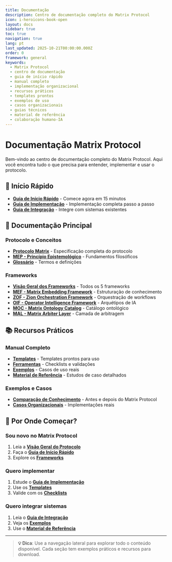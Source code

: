 ```yaml
---
title: Documentação
description: Centro de documentação completo do Matrix Protocol
icon: i-heroicons-book-open
layout: docs
sidebar: true
toc: true
navigation: true
lang: pt
last_updated: 2025-10-21T00:00:00.000Z
order: 0
framework: general
keywords:
  - Matrix Protocol
  - centro de documentação
  - guia de início rápido
  - manual completo
  - implementação organizacional
  - recursos práticos
  - templates prontos
  - exemplos de uso
  - casos organizacionais
  - guias técnicos
  - material de referência
  - colaboração humano-IA
---
```

# Documentação Matrix Protocol

Bem-vindo ao centro de documentação completo do Matrix Protocol. Aqui você encontra tudo o que precisa para entender, implementar e usar o protocolo.

## 🚀 Início Rápido

- **[Guia de Início Rápido](./quickstart)** - Comece agora em 15 minutos
- **[Guia de Implementação](./implementation)** - Implementação completa passo a passo
- **[Guia de Integração](./integration)** - Integre com sistemas existentes

## 📖 Documentação Principal

### Protocolo e Conceitos
- **[Protocolo Matrix](./protocol)** - Especificação completa do protocolo
- **[MEP - Princípio Epistemológico](mep)** - Fundamentos filosóficos
- **[Glossário](./glossary)** - Termos e definições

### Frameworks
- **[Visão Geral dos Frameworks](./frameworks)** - Todos os 5 frameworks
- **[MEF - Matrix Embedding Framework](./frameworks/mef)** - Estruturação de conhecimento
- **[ZOF - Zion Orchestration Framework](./frameworks/zof)** - Orquestração de workflows
- **[OIF - Operator Intelligence Framework](./frameworks/oif)** - Arquétipos de IA
- **[MOC - Matrix Ontology Catalog](./frameworks/moc)** - Catálogo ontológico
- **[MAL - Matrix Arbiter Layer](./frameworks/mal)** - Camada de arbitragem

## 📚 Recursos Práticos

### Manual Completo
- **[Templates](./manual/templates)** - Templates prontos para uso
- **[Ferramentas](./manual/tools)** - Checklists e validações
- **[Exemplos](./manual/examples)** - Casos de uso reais
- **[Material de Referência](./manual/reference)** - Estudos de caso detalhados

### Exemplos e Casos
- **[Comparação de Conhecimento](./examples)** - Antes e depois do Matrix Protocol
- **[Casos Organizacionais](./examples)** - Implementações reais

## 🎯 Por Onde Começar?

### Sou novo no Matrix Protocol
1. Leia a **[Visão Geral do Protocolo](./protocol)**
2. Faça o **[Guia de Início Rápido](./quickstart)**
3. Explore os **[Frameworks](./frameworks)**

### Quero implementar
1. Estude o **[Guia de Implementação](./implementation)**
2. Use os **[Templates](./manual/templates)**
3. Valide com os **[Checklists](./manual/tools)**

### Quero integrar sistemas
1. Leia o **[Guia de Integração](./integration)**
2. Veja os **[Exemplos](./examples)**
3. Use o **[Material de Referência](./manual/reference)**

---

> **💡 Dica**: Use a navegação lateral para explorar todo o conteúdo disponível. Cada seção tem exemplos práticos e recursos para download.